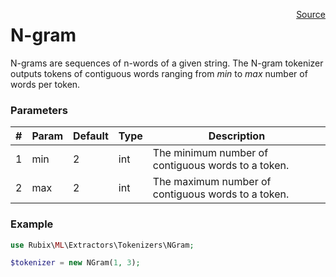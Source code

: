 <p><span style="float:right;"><a href="https://github.com/RubixML/RubixML/blob/master/src/Other/Tokenizers/NGram.php">Source</a></span></p>

# N-gram
N-grams are sequences of n-words of a given string. The N-gram tokenizer outputs tokens of contiguous words ranging from *min* to *max* number of words per token.

### Parameters
| # | Param | Default | Type | Description |
|---|---|---|---|---|
| 1 | min | 2 | int | The minimum number of contiguous words to a token. |
| 2 | max | 2 | int | The maximum number of contiguous words to a token. |

### Example
```php
use Rubix\ML\Extractors\Tokenizers\NGram;

$tokenizer = new NGram(1, 3);
```